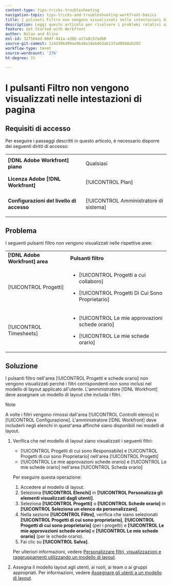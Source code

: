 ```yaml
---
content-type: tips-tricks-troubleshooting
navigation-topic: tips-tricks-and-troubleshooting-workfront-basics
title: I pulsanti Filtro non vengono visualizzati nelle intestazioni di pagina
description: Leggi questo articolo per risolvere i problemi relativi ai pulsanti di filtro che non vengono visualizzati nelle intestazioni di pagina.
feature: Get Started with Workfront
author: Nolan and Alina
exl-id: 327564ed-60df-441a-a38b-a17a8c57adb0
source-git-commit: 114d306d99ae9ba0a18abd63a6137ad0568ab202
workflow-type: tm+mt
source-wordcount: '276'
ht-degree: 1%

---
```


# I pulsanti Filtro non vengono visualizzati nelle intestazioni di pagina

## Requisiti di accesso

Per eseguire i passaggi descritti in questo articolo, è necessario disporre dei seguenti diritti di accesso:

<table style="table-layout:auto"> 
 <col> 
 <col> 
 <tbody> 
  <tr> 
   <td role="rowheader"><strong>[!DNL Adobe Workfront] piano</strong></td> 
   <td> <p>Qualsiasi</p> </td> 
  </tr> 
  <tr> 
   <td role="rowheader"><strong>Licenza Adobe [!DNL Workfront]</strong></td> 
   <td> <p>[!UICONTROL Plan] </p> </td> 
  </tr> 
  <tr> 
   <td role="rowheader"><strong>Configurazioni del livello di accesso</strong></td> 
   <td> <p>[!UICONTROL Amministratore di sistema]</p> </td> 
  </tr> 
 </tbody> 
</table>

## Problema

I seguenti pulsanti filtro non vengono visualizzati nelle rispettive aree:

<table style="table-layout:auto"> 
 <col> 
 <col> 
 <tbody> 
  <tr> 
   <td><strong>[!DNL Adobe Workfront] area</strong></td> 
   <td><strong>Pulsanti filtro</strong></td> 
  </tr> 
  <tr> 
   <td> <p>[!UICONTROL Progetti] </p> </td> 
   <td> 
    <ul> 
     <li> <p>[!UICONTROL Progetti a cui collaboro]</p> </li> 
     <li> <p>[!UICONTROL Progetti Di Cui Sono Proprietario]</p> </li> 
    </ul> </td> 
  </tr> 
  <tr> 
   <td><span>[!UICONTROL Timesheets]</span> </td> 
   <td> 
    <ul> 
     <li> <p><span>[!UICONTROL Le mie approvazioni schede orario]</span> </p> </li> 
     <li> <p><span>[!UICONTROL Le mie schede orario]</span> </p> </li> 
    </ul> </td> 
  </tr> 
 </tbody> 
</table>

## Soluzione

I pulsanti filtro nell&#39;area [!UICONTROL Progetti e schede orario] non vengono visualizzati perché i filtri corrispondenti non sono inclusi nel modello di layout applicato all&#39;utente. L&#39;amministratore [!DNL Workfront] deve assegnare un modello di layout che includa i filtri.

>[!NOTE]
>
>A volte i filtri vengono rimossi dall&#39;area [!UICONTROL Controlli elenco] in [!UICONTROL Configurazione]. L&#39;amministratore [!DNL Workfront] deve includerli negli elenchi in quest&#39;area affinché siano disponibili nei modelli di layout.

1. Verifica che nel modello di layout siano visualizzati i seguenti filtri:

   * [!UICONTROL Progetti di cui sono Responsabile] e [!UICONTROL Progetti di cui sono Proprietario] nell&#39;area [!UICONTROL Progetti]
   * [!UICONTROL Le mie approvazioni schede orario] e [!UICONTROL Le mie schede orario] nell&#39;area [!UICONTROL Scheda orario]

   Per eseguire questa operazione:

   1. Accedere al modello di layout.
   1. Seleziona **[!UICONTROL Elenchi]** in **[!UICONTROL Personalizza gli elementi visualizzati dagli utenti]**.
   1. Seleziona **[!UICONTROL Progetti]** o **[!UICONTROL Schede orario]** in **[!UICONTROL Seleziona un elenco da personalizzare]**.
   1. Nella sezione **[!UICONTROL Filtro]**, verifica che siano selezionati **[!UICONTROL Progetti di cui sono proprietario]**, **[!UICONTROL Progetti di cui sono proprietario]** (per i progetti) e **[!UICONTROL Le mie approvazioni schede orario]** e **[!UICONTROL Le mie schede orario]** (per le schede orario).
   1. Fai clic su **[!UICONTROL Salva]**.

   Per ulteriori informazioni, vedere [Personalizzare filtri, visualizzazioni e raggruppamenti utilizzando un modello di layout](../../administration-and-setup/customize-workfront/use-layout-templates/customize-fvg-list-controls-layout-template.md).

1. Assegna il modello layout agli utenti, ai ruoli, ai team o ai gruppi appropriati. Per informazioni, vedere [Assegnare gli utenti a un modello di layout](../../administration-and-setup/customize-workfront/use-layout-templates/assign-users-to-layout-template.md).
